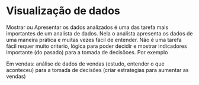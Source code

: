 # Visualização de dados
 
Mostrar ou Apresentar os dados analizados é uma das tarefa mais importantes de um analista de dados. Nela o analista apresenta os dados de uma maneira prática e muitas vezes fácil de entender. Não é uma tarefa fácil requer muito criterio, lógica para poder decidir e mostrar indicadores importante (do pasado) para a tomada de decisõoes. Por exemplo

Em vendas: análise de dados de vendas (estudo, entender o que aconteceu) para a tomada de decisões (criar estrategias para aumentar as vendas) 
